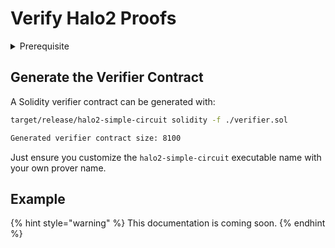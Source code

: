 # Verify Halo2 Proofs

<details>

<summary>Prerequisite</summary>

You must have built an Halo2 verifier executable. [-> Learn more here.](../build-the-prover-code/halo2.md#build-the-prover)

</details>

## Generate the Verifier Contract

A Solidity verifier contract can be generated with:

```sh
target/release/halo2-simple-circuit solidity -f ./verifier.sol

Generated verifier contract size: 8100
```

Just ensure you customize the `halo2-simple-circuit`  executable name with your own prover name.

## Example

{% hint style="warning" %}
This documentation is coming soon.
{% endhint %}
